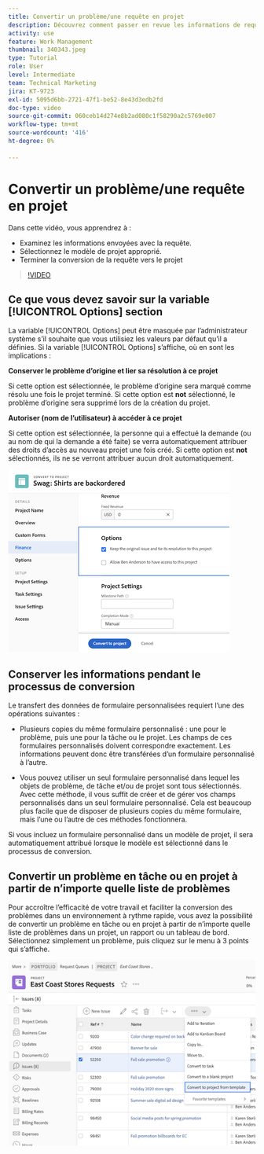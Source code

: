 ```yaml
---
title: Convertir un problème/une requête en projet
description: Découvrez comment passer en revue les informations de requête, sélectionner le modèle de projet approprié et convertir la requête en projet.
activity: use
feature: Work Management
thumbnail: 340343.jpeg
type: Tutorial
role: User
level: Intermediate
team: Technical Marketing
jira: KT-9723
exl-id: 5095d6bb-2721-47f1-be52-8e43d3edb2fd
doc-type: video
source-git-commit: 060ceb14d274e8b2ad080c1f58290a2c5769e007
workflow-type: tm+mt
source-wordcount: '416'
ht-degree: 0%

---
```


# Convertir un problème/une requête en projet

Dans cette vidéo, vous apprendrez à :

* Examinez les informations envoyées avec la requête.
* Sélectionnez le modèle de projet approprié.
* Terminer la conversion de la requête vers le projet

>[!VIDEO](https://video.tv.adobe.com/v/340343/?quality=12&learn=on)

## Ce que vous devez savoir sur la variable [!UICONTROL Options] section

La variable [!UICONTROL Options] peut être masquée par l’administrateur système s’il souhaite que vous utilisiez les valeurs par défaut qu’il a définies. Si la variable [!UICONTROL Options] s’affiche, où en sont les implications :

**Conserver le problème d’origine et lier sa résolution à ce projet**

Si cette option est sélectionnée, le problème d’origine sera marqué comme résolu une fois le projet terminé. Si cette option est **not** sélectionné, le problème d’origine sera supprimé lors de la création du projet.

**Autoriser (nom de l’utilisateur) à accéder à ce projet**

Si cette option est sélectionnée, la personne qui a effectué la demande (ou au nom de qui la demande a été faite) se verra automatiquement attribuer des droits d’accès au nouveau projet une fois créé. Si cette option est **not** sélectionnés, ils ne se verront attribuer aucun droit automatiquement.

![Image d’un écran de projet présentant les options de conversion](assets/conversion-options.png)


## Conserver les informations pendant le processus de conversion

Le transfert des données de formulaire personnalisées requiert l’une des opérations suivantes :

* Plusieurs copies du même formulaire personnalisé : une pour le problème, puis une pour la tâche ou le projet. Les champs de ces formulaires personnalisés doivent correspondre exactement. Les informations peuvent donc être transférées d’un formulaire personnalisé à l’autre.

* Vous pouvez utiliser un seul formulaire personnalisé dans lequel les objets de problème, de tâche et/ou de projet sont tous sélectionnés. Avec cette méthode, il vous suffit de créer et de gérer vos champs personnalisés dans un seul formulaire personnalisé. Cela est beaucoup plus facile que de disposer de plusieurs copies du même formulaire, mais l’une ou l’autre de ces méthodes fonctionnera.

Si vous incluez un formulaire personnalisé dans un modèle de projet, il sera automatiquement attribué lorsque le modèle est sélectionné dans le processus de conversion.

## Convertir un problème en tâche ou en projet à partir de n’importe quelle liste de problèmes

Pour accroître l’efficacité de votre travail et faciliter la conversion des problèmes dans un environnement à rythme rapide, vous avez la possibilité de convertir un problème en tâche ou en projet à partir de n’importe quelle liste de problèmes dans un projet, un rapport ou un tableau de bord. Sélectionnez simplement un problème, puis cliquez sur le menu à 3 points qui s’affiche.

![Image d’un écran de projet présentant les options de conversion de problèmes](assets/convert-from-a-list.png)
